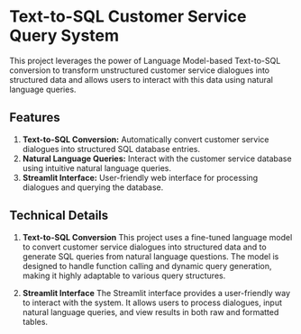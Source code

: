 # Text-to-SQL Customer Service Query System
This project leverages the power of Language Model-based Text-to-SQL conversion to transform unstructured customer service dialogues into structured data and allows users to interact with this data using natural language queries.

## Features
1. **Text-to-SQL Conversion:** Automatically convert customer service dialogues into structured SQL database entries.
2. **Natural Language Queries:** Interact with the customer service database using intuitive natural language queries.
3. **Streamlit Interface:** User-friendly web interface for processing dialogues and querying the database.


## Technical Details
1. **Text-to-SQL Conversion**
This project uses a fine-tuned language model to convert customer service dialogues into structured data and to generate SQL queries from natural language questions. The model is designed to handle function calling and dynamic query generation, making it highly adaptable to various query structures.

2. **Streamlit Interface**
The Streamlit interface provides a user-friendly way to interact with the system. It allows users to process dialogues, input natural language queries, and view results in both raw and formatted tables.

